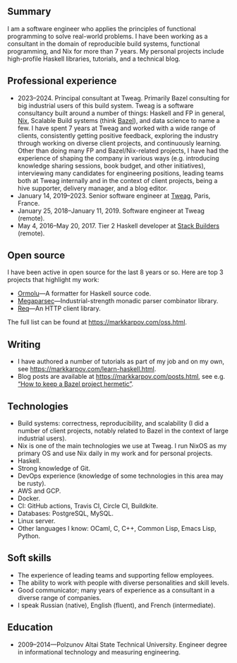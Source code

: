 ## Summary

I am a software engineer who applies the principles of functional
programming to solve real-world problems. I have been working as a
consultant in the domain of reproducible build systems, functional
programming, and Nix for more than 7 years. My personal projects include
high-profile Haskell libraries, tutorials, and a technical blog.

## Professional experience

* 2023–2024. Principal consultant at Tweag. Primarily Bazel consulting for
  big industrial users of this build system. Tweag is a software consultancy
  built around a number of things: Haskell and FP in general,
  [Nix](https://nixos.org/), Scalable Build systems (think
  [Bazel](https://bazel.build/)), and data science to name a few. I have
  spent 7 years at Tweag and worked with a wide range of clients,
  consistently getting positive feedback, exploring the industry through
  working on diverse client projects, and continuously learning. Other than
  doing many FP and Bazel/Nix-related projects, I have had the experience of
  shaping the company in various ways (e.g. introducing knowledge sharing
  sessions, book budget, and other initiatives), interviewing many
  candidates for engineering positions, leading teams both at Tweag
  internally and in the context of client projects, being a hive supporter,
  delivery manager, and a blog editor.
* January 14, 2019–2023. Senior software engineer at
  [Tweag](https://tweag.io), Paris, France.
* January 25, 2018–January 11, 2019. Software engineer at Tweag (remote).
* May 4, 2016–May 20, 2017. Tier 2 Haskell developer at [Stack
  Builders](https://www.stackbuilders.com/) (remote).

## Open source

I have been active in open source for the last 8 years or so. Here are top 3
projects that highlight my work:

* [Ormolu](https://github.com/tweag/ormolu)—A formatter for Haskell source
  code.
* [Megaparsec](https://github.com/mrkkrp/megaparsec)—Industrial-strength
  monadic parser combinator library.
* [Req](https://github.com/mrkkrp/req)—An HTTP client library.

The full list can be found at <https://markkarpov.com/oss.html>.

## Writing

* I have authored a number of tutorials as part of my job and on my own, see
  <https://markkarpov.com/learn-haskell.html>.
* Blog posts are available at <https://markkarpov.com/posts.html>, see e.g.
  [“How to keep a Bazel project
  hermetic”](https://www.tweag.io/blog/2022-09-15-hermetic-bazel/).

## Technologies

* Build systems: correctness, reproducibility, and scalability (I did a
  number of client projects, notably related to Bazel in the context of
  large industrial users).
* Nix is one of the main technologies we use at Tweag. I run NixOS as my
  primary OS and use Nix daily in my work and for personal projects.
* Haskell.
* Strong knowledge of Git.
* DevOps experience (knowledge of some technologies in this area may be
  rusty).
* AWS and GCP.
* Docker.
* CI: GitHub actions, Travis CI, Circle CI, Buildkite.
* Databases: PostgreSQL, MySQL.
* Linux server.
* Other languages I know: OCaml, C, C++, Common Lisp, Emacs Lisp, Python.

## Soft skills

* The experience of leading teams and supporting fellow employees.
* The ability to work with people with diverse personalities and skill
  levels.
* Good communicator; many years of experience as a consultant in a diverse
  range of companies.
* I speak Russian (native), English (fluent), and French (intermediate).

## Education

* 2009–2014—Polzunov Altai State Technical University. Engineer degree in
  informational technology and measuring engineering.
